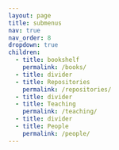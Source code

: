 ```yaml
---
layout: page
title: submenus
nav: true
nav_order: 8
dropdown: true
children:
  - title: bookshelf
    permalink: /books/
  - title: divider
  - title: Repositories
    permalink: /repositories/
  - title: divider
  - title: Teaching
    permalink: /teaching/
  - title: divider
  - title: People
    permalink: /people/
---
```

